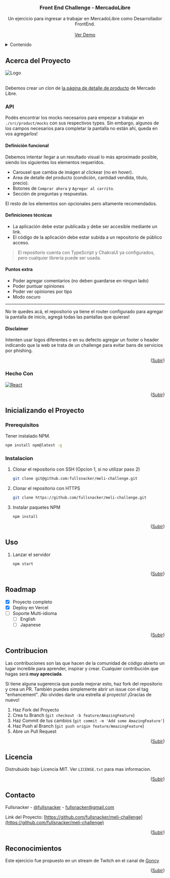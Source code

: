 <a name="readme-top"></a>

<div align="center">
  <h3 align="center">Front End Challenge - MercadoLibre </h3>
  <p align="center">
    Un ejercicio para ingresar a trabajar en MercadoLibre como Desarrollador FrontEnd.
    <br />
    <br />
    <a href="https://meli-challenge-omega.vercel.app/">Ver Demo</a>
  </p>
</div>

<!-- TABLE OF CONTENTS -->
<details>
  <summary>Contenido</summary>
  <ol>
    <li>
      <a href="#acerca-del-proyecto">Acerca del Proyecto</a>
      <ul>
        <li><a href="#built-with">Hecho con</a></li>
      </ul>
    </li>
    <li>
      <a href="#inicializando-el-proyecto">Inicializando el Proyecto</a>
      <ul>
        <li><a href="#prerequisitos">Prerequisitos</a></li>
        <li><a href="#instalacion">Instalacion</a></li>
      </ul>
    </li>
    <li><a href="#uso">Uso</a></li>
    <li><a href="#roadmap">Roadmap</a></li>
    <li><a href="#contribucion">Contribucion</a></li>
    <li><a href="#licencia">Licencia</a></li>
    <li><a href="#contacto">Contacto</a></li>
    <li><a href="#reconocimientos">Reconocimientos</a></li>
  </ol>
</details>

## Acerca del Proyecto

<img src="https://i.postimg.cc/PJgkjKFq/Screenshot-from-2022-10-11-19-51-47.png" alt="Logo">
<br /><br />

Debemos crear un clon de [la página de detalle de producto](https://articulo.mercadolibre.com.ar/MLA-741093357-peluche-stitch-angel-lilo-1-metro-100cm-reales-gigante-_JM#position=5&search_layout=stack&type=item&tracking_id=839ad6c1-5098-41e7-914b-75a960f45a3b) de Mercado Libre.

### API

Podés encontrar los mocks necesarios para empezar a trabajar en `./src/product/mocks` con sus respectivos types. Sin embargo, algunos de los campos necesarios para completar la pantalla no están ahí, queda en vos agregarlos!

#### Definición funcional

Debemos intentar llegar a un resultado visual lo más aproximado posible, siendo los siguientes los elementos requeridos.

- Carousel que cambia de imágen al clickear (no en hover).
- Area de detalle del producto (condición, cantidad vendida, título, precio).
- Botones de `Comprar ahora` y `Agregar al carrito`.
- Sección de preguntas y respuestas.

El resto de los elementos son opcionales pero altamente recomendados.

#### Definiciones técnicas

- La aplicación debe estar publicada y debe ser accesible mediante un link.
- El código de la aplicación debe estar subida a un repositorio de público acceso.

> El repositorio cuenta con TypeScript y ChakraUI ya configurados, pero cualquier librería puede ser usada.

#### Puntos extra

- Poder agregar comentarios (no deben guardarse en ningun lado)
- Poder puntuar opiniones
- Poder ver opiniones por tipo
- Modo oscuro

---

No te quedes acá, el repositorio ya tiene el router configurado para agregar la pantalla de inicio, agregá todas las pantallas que quieras!

#### Disclaimer

Intenten usar logos diferentes o en su defecto agregar un footer o header indicando que la web se trata de un challenge para evitar bans de servicios por phishing.

<p align="right">(<a href="#readme-top">Subir</a>)</p>

### Hecho Con

[![React][React.js]][React-url]

<p align="right">(<a href="#readme-top">Subir</a>)</p>

## Inicializando el Proyecto

### Prerequisitos

Tener instalado NPM.

```sh
npm install npm@latest -g
```

### Instalacion

1. Clonar el repositorio con SSH (Opcion 1, si no utilizar paso 2)
   ```sh
   git clone git@github.com:fullsnacker/meli-challenge.git
   ```
2. Clonar el repositorio con HTTPS
   ```sh
   git clone https://github.com/fullsnacker/meli-challenge.git
   ```
3. Instalar paquetes NPM
   ```sh
   npm install
   ```

<p align="right">(<a href="#readme-top">Subir</a>)</p>

## Uso

1. Lanzar el servidor
   ```sh
   npm start
   ```

<p align="right">(<a href="#readme-top">Subir</a>)</p>

## Roadmap

- [x] Proyecto completo
- [x] Deploy en Vercel
- [ ] Soporte Multi-idioma
  - [ ] English
  - [ ] Japanese

<p align="right">(<a href="#readme-top">Subir</a>)</p>

## Contribucion

Las contribuciones son las que hacen de la comunidad de código abierto un lugar increíble para aprender, inspirar y crear. Cualquier contribución que hagas será **muy apreciada**.

Si tiene alguna sugerencia que pueda mejorar esto, haz fork del repositorio y crea un PR. También puedes simplemente abrir un issue con el tag "enhancement".
¡No olvides darle una estrella al proyecto! ¡Gracias de nuevo!

1. Haz Fork del Proyecto
2. Crea tu Branch (`git checkout -b feature/AmazingFeature`)
3. Haz Commit de tus cambios (`git commit -m 'Add some AmazingFeature'`)
4. Haz Push al Branch (`git push origin feature/AmazingFeature`)
5. Abre un Pull Request

<p align="right">(<a href="#readme-top">Subir</a>)</p>

## Licencia

Distrubuido bajo Licencia MIT. Ver `LICENSE.txt` para mas informacion.

<p align="right">(<a href="#readme-top">Subir</a>)</p>

## Contacto

Fullsnacker - [@fullsnacker](https://twitter.com/fullsnacker) - fullsnacker@gmail.com

Link del Proyecto: [https://github.com/fullsnacker/meli-challenge](https://github.com/fullsnacker/meli-challenge)

<p align="right">(<a href="#readme-top">Subir</a>)</p>

<!-- ACKNOWLEDGMENTS -->

## Reconocimientos

Este ejercicio fue propuesto en un stream de Twitch en el canal de [Goncy](https://www.twitch.tv/goncypozzo)

<p align="right">(<a href="#readme-top">Subir</a>)</p>

[React.js]: https://img.shields.io/badge/React-20232A?style=for-the-badge&logo=react&logoColor=61DAFB
[React-url]: https://reactjs.org/
